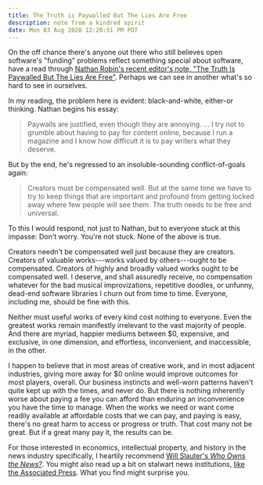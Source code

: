```yaml
---
title: The Truth is Paywalled But The Lies Are Free
description: note from a kindred spirit
date: Mon 03 Aug 2020 12:20:51 PM PDT
---
```


On the off chance there's anyone out there who still believes open software's "funding" problems reflect something special about software, have a read through [Nathan Robin's recent editor's note, "The Truth Is Paywalled But The Lies Are Free"](https://www.currentaffairs.org/2020/08/the-truth-is-paywalled-but-the-lies-are-free/).  Perhaps we can see in another what's so hard to see in ourselves.

In my reading, the problem here is evident: black-and-white, either-or thinking.  Nathan begins his essay:

> Paywalls are justified, even though they are annoying. ... I try not to grumble about having to pay for content online, because I run a magazine and I know how difficult it is to pay writers what they deserve.

But by the end, he's regressed to an insoluble-sounding conflict-of-goals again:

> Creators must be compensated well.  But at the same time we have to try to keep things that are important and profound from getting locked away where few people will see them.  The truth needs to be free and universal.

To this I would respond, not just to Nathan, but to everyone stuck at this impasse:  Don't worry.  You're not stuck.  None of the above is true.

Creators needn't be compensated well just because they are creators.  Creators of valuable works---works valued by others---ought to be compensated.  Creators of highly and broadly valued works ought to be compensated well.  I deserve, and shall assuredly receive, no compensation whatever for the bad musical improvizations, repetitive doodles, or unfunny, dead-end software libraries I churn out from time to time.  Everyone, including me, should be fine with this.

Neither must useful works of every kind cost nothing to everyone.  Even the greatest works remain manifestly irrelevant to the vast majority of people.  And there are myriad, happier mediums between $0, expensive, and exclusive, in one dimension, and effortless, inconvenient, and inaccessible, in the other.

I happen to believe that in most areas of creative work, and in most adjacent industries, giving more away for $0 online would improve outcomes for most players, overall.  Our business instincts and well-worn patterns haven't quite kept up with the times, and never do.  But there is nothing inherently worse about paying a fee you can afford than enduring an inconvenience you have the time to manage.  When the works we need or want come readily available at affordable costs that we can pay, and paying is easy, there's no great harm to access or progress or truth.  That cost many not be great.  But if a great many pay it, the results can be.

For those interested in economics, intellectual property, and history in the news industry specifically, I heartily recommend [Will Slauter's _Who Owns the News?_](https://www.sup.org/books/title/?id=29452).  You might also read up a bit on stalwart news institutions, [like the Associated Press](https://en.wikipedia.org/wiki/Associated_Press).  What you find might surprise you.
